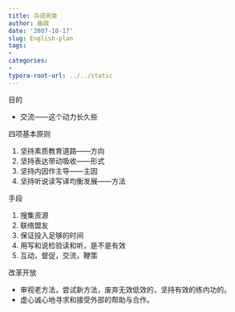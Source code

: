 ```yaml
---
title: 鸟语宪章
author: 曲政
date: '2007-10-17'
slug: English-plan
tags:
- 
categories:
- 
typora-root-url: ../../static
---
```

目的

- 交流——这个动力长久些

四项基本原则

1.  坚持素质教育道路——方向
2.  坚持表达带动吸收——形式
3.  坚持内因作主导——主因
4.  坚持听说读写译均衡发展——方法　　

手段

1.  搜集资源
2.  联络盟友
3.  保证投入足够的时间
4.  用写和说检验读和听，是不是有效
5.  互动，督促，交流，鞭策　　

改革开放

-   审视老方法，尝试新方法，废弃无效低效的，坚持有效的练内功的。
-   虚心诚心地寻求和接受外部的帮助与合作。                                                               